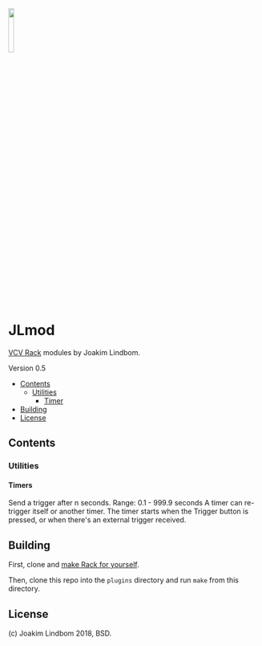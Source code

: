 <img src="https://i.imgur.com/97vmDVl.png" width="15%">

# JLmod 
[VCV Rack](https://github.com/VCVRack/Rack) modules by Joakim Lindbom.

Version 0.5

- [Contents](#contents)
  - [Utilities](#utilities)
    - [Timer](#timer)
- [Building](#building)
- [License](#license)

## Contents

### Utilities

#### Timers
Send a trigger after n seconds.
Range: 0.1 - 999.9 seconds
A timer can re-trigger itself or another timer.
The timer starts when the Trigger button is pressed, or when there's an external trigger received.


## Building

First, clone and [make Rack for yourself](https://github.com/VCVRack/Rack#building).

Then, clone this repo into the `plugins` directory and run `make` from this directory.

## License

(c) Joakim Lindbom 2018, BSD.
